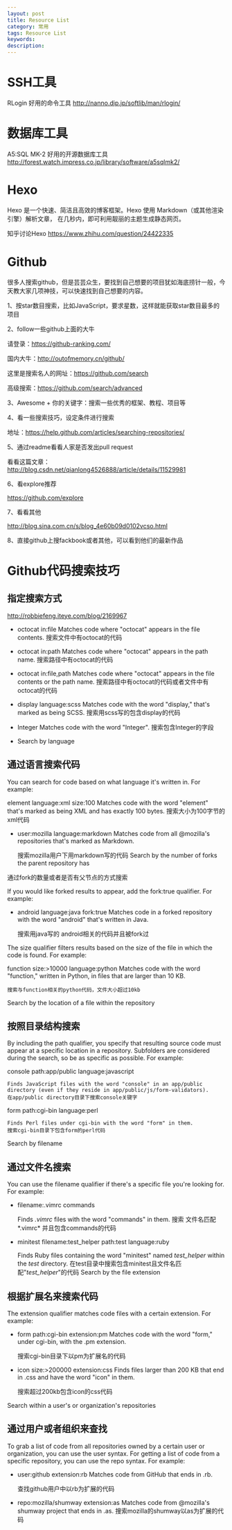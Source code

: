 ```yaml
---
layout: post
title: Resource List
category: 常用
tags: Resource List
keywords: 
description: 
---
```


# SSH工具
RLogin 好用的命令工具
http://nanno.dip.jp/softlib/man/rlogin/

# 数据库工具
A5:SQL MK-2 好用的开源数据库工具
http://forest.watch.impress.co.jp/library/software/a5sqlmk2/


# Hexo
Hexo 是一个快速、简洁且高效的博客框架。Hexo 使用 Markdown（或其他渲染引擎）解析文章，
在几秒内，即可利用靓丽的主题生成静态网页。

知乎讨论Hexo
https://www.zhihu.com/question/24422335

# Github
很多人搜索github，但是芸芸众生，要找到自己想要的项目犹如海底捞针一般，今天教大家几项神技，可以快速找到自己想要的内容。

1、按star数目搜索，比如JavaScript，要求星数，这样就能获取star数目最多的项目

2、follow一些github上面的大牛

请登录：https://github-ranking.com/

国内大牛：http://outofmemory.cn/github/

这里是搜索名人的网址：https://github.com/search

高级搜索：https://github.com/search/advanced

3、Awesome + 你的关键字：搜索一些优秀的框架、教程、项目等

4、看一些搜索技巧，设定条件进行搜索

地址：https://help.github.com/articles/searching-repositories/


5、通过readme看看人家是否发出pull request

看看这篇文章：http://blog.csdn.net/qianlong4526888/article/details/11529981


6、看explore推荐

https://github.com/explore


7、看看其他

http://blog.sina.com.cn/s/blog_4e60b09d0102vcso.html


8、直接github上搜fackbook或者其他，可以看到他们的最新作品


# Github代码搜索技巧

## 指定搜索方式

http://robbiefeng.iteye.com/blog/2169967
 
- octocat in:file
    Matches code where "octocat" appears in the file contents.
    搜索文件中有octocat的代码
    
- octocat in:path
    Matches code where "octocat" appears in the path name.
    搜索路径中有octocat的代码
    
- octocat in:file,path
    Matches code where "octocat" appears in the file contents or the path name.
    搜索路径中有octocat的代码或者文件中有octocat的代码
    
- display language:scss
    Matches code with the word "display," that's marked as being SCSS.
    搜索用scss写的包含display的代码
    
- Integer
    Matches code with the word "Integer".
    搜索包含Integer的字段
- Search by language

## 通过语言搜索代码

You can search for code based on what language it's written in. For example:

element language:xml size:100
    Matches code with the word "element" that's marked as being XML and has exactly 100 bytes.
    搜索大小为100字节的xml代码
    
- user:mozilla language:markdown
    Matches code from all @mozilla's repositories that's marked as Markdown.
    
    搜索mozilla用户下用markdown写的代码
Search by the number of forks the parent repository has

通过fork的数量或者是否有父节点的方式搜索

 

If you would like forked results to appear, add the fork:true qualifier. For example:

 
- android language:java fork:true
    Matches code in a forked repository with the word "android" that's written in Java.
    
    搜索用java写的 android相关的代码并且被fork过

The size qualifier filters results based on the size of the file in which the code is found. For example:

function size:>10000 language:python
    Matches code with the word "function," written in Python, in files that are larger than 10 KB.
    
    搜索与function相关的python代码，文件大小超过10kb
Search by the location of a file within the repository

## 按照目录结构搜索

By including the path qualifier, you specify that resulting source code must appear at a specific location in a repository. Subfolders are considered during the search, so be as specific as possible. For example:

console path:app/public language:javascript

    Finds JavaScript files with the word "console" in an app/public directory (even if they reside in app/public/js/form-validators).
    在app/public directory目录下搜索console关键字
form path:cgi-bin language:perl

    Finds Perl files under cgi-bin with the word "form" in them.
    搜索cgi-bin目录下包含form的perl代码
Search by filename

## 通过文件名搜索

You can use the filename qualifier if there's a specific file you're looking for. For example:
- filename:.vimrc commands

    Finds *.vimrc* files with the word "commands" in them.
    搜索 文件名匹配*.vimrc* 并且包含commands的代码
- minitest filename:test_helper path:test language:ruby

    Finds Ruby files containing the word "minitest" named *test_helper* within the *test* directory.
    在test目录中搜索包含minitest且文件名匹配"*test_helper*"的代码
Search by the file extension

## 根据扩展名来搜索代码

The extension qualifier matches code files with a certain extension. For example:
- form path:cgi-bin extension:pm
    Matches code with the word "form," under cgi-bin, with the .pm extension.
    
    搜索cgi-bin目录下以pm为扩展名的代码
    
- icon size:>200000 extension:css
    Finds files larger than 200 KB that end in .css and have the word "icon" in them.
    
    搜索超过200kb包含icon的css代码
    
Search within a user's or organization's repositories

## 通过用户或者组织来查找

To grab a list of code from all repositories owned by a certain user or organization, you can use the user syntax. For getting a list of code from a specific repository, you can use the repo syntax. For example:
- user:github extension:rb
    Matches code from GitHub that ends in .rb.
    
    查找github用户中以rb为扩展的代码
    
- repo:mozilla/shumway extension:as
    Matches code from @mozilla's shumway project that ends in .as.
    搜索mozilla的shumway以as为扩展的代码

